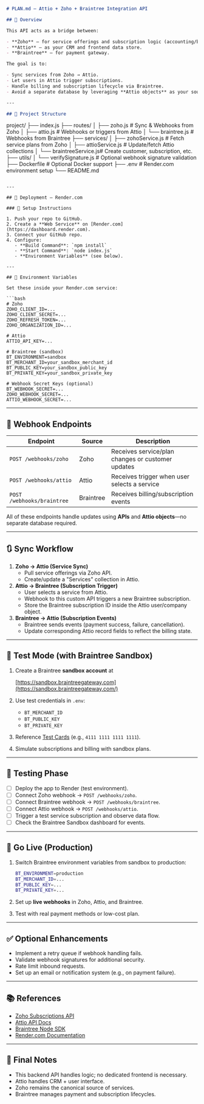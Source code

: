 ```markdown
# PLAN.md – Attio + Zoho + Braintree Integration API

## 📌 Overview

This API acts as a bridge between:

- **Zoho** – for service offerings and subscription logic (accounting/billing).
- **Attio** – as your CRM and frontend data store.
- **Braintree** – for payment gateway.

The goal is to:

- Sync services from Zoho → Attio.
- Let users in Attio trigger subscriptions.
- Handle billing and subscription lifecycle via Braintree.
- Avoid a separate database by leveraging **Attio objects** as your source of truth.

---

## 🧱 Project Structure
```

project/
├── index.js
├── routes/
│ ├── zoho.js # Sync & Webhooks from Zoho
│ ├── attio.js # Webhooks or triggers from Attio
│ └── braintree.js # Webhooks from Braintree
├── services/
│ ├── zohoService.js # Fetch service plans from Zoho
│ ├── attioService.js # Update/fetch Attio collections
│ └── braintreeService.js# Create customer, subscription, etc.
├── utils/
│ └── verifySignature.js # Optional webhook signature validation
├── Dockerfile # Optional Docker support
├── .env # Render.com environment setup
└── README.md

````

---

## 🚀 Deployment – Render.com

### 🔧 Setup Instructions

1. Push your repo to GitHub.
2. Create a **Web Service** on [Render.com](https://dashboard.render.com).
3. Connect your GitHub repo.
4. Configure:
   - **Build Command**: `npm install`
   - **Start Command**: `node index.js`
   - **Environment Variables** (see below).

---

## 🔐 Environment Variables

Set these inside your Render.com service:

```bash
# Zoho
ZOHO_CLIENT_ID=...
ZOHO_CLIENT_SECRET=...
ZOHO_REFRESH_TOKEN=...
ZOHO_ORGANIZATION_ID=...

# Attio
ATTIO_API_KEY=...

# Braintree (sandbox)
BT_ENVIRONMENT=sandbox
BT_MERCHANT_ID=your_sandbox_merchant_id
BT_PUBLIC_KEY=your_sandbox_public_key
BT_PRIVATE_KEY=your_sandbox_private_key

# Webhook Secret Keys (optional)
BT_WEBHOOK_SECRET=...
ZOHO_WEBHOOK_SECRET=...
ATTIO_WEBHOOK_SECRET=...

````

---

## 📡 Webhook Endpoints

| Endpoint                   | Source    | Description                                       |
| -------------------------- | --------- | ------------------------------------------------- |
| `POST /webhooks/zoho`      | Zoho      | Receives service/plan changes or customer updates |
| `POST /webhooks/attio`     | Attio     | Receives trigger when user selects a service      |
| `POST /webhooks/braintree` | Braintree | Receives billing/subscription events              |

All of these endpoints handle updates using **APIs** and **Attio objects**—no separate database required.

---

## 🔃 Sync Workflow

1. **Zoho → Attio (Service Sync)**
   - Pull service offerings via Zoho API.
   - Create/update a "Services" collection in Attio.
2. **Attio → Braintree (Subscription Trigger)**
   - User selects a service from Attio.
   - Webhook to this custom API triggers a new Braintree subscription.
   - Store the Braintree subscription ID inside the Attio user/company object.
3. **Braintree → Attio (Subscription Events)**
   - Braintree sends events (payment success, failure, cancellation).
   - Update corresponding Attio record fields to reflect the billing state.

---

## 🧪 Test Mode (with Braintree Sandbox)

1. Create a Braintree **sandbox account** at

   [https://sandbox.braintreegateway.com](https://sandbox.braintreegateway.com/)

2. Use test credentials in `.env`:
   - `BT_MERCHANT_ID`
   - `BT_PUBLIC_KEY`
   - `BT_PRIVATE_KEY`
3. Reference [Test Cards](https://developer.paypal.com/braintree/docs/reference/general/testing) (e.g., `4111 1111 1111 1111`).
4. Simulate subscriptions and billing with sandbox plans.

---

## 🧪 Testing Phase

- [ ] Deploy the app to Render (test environment).
- [ ] Connect Zoho webhook → `POST /webhooks/zoho`.
- [ ] Connect Braintree webhook → `POST /webhooks/braintree`.
- [ ] Connect Attio webhook → `POST /webhooks/attio`.
- [ ] Trigger a test service subscription and observe data flow.
- [ ] Check the Braintree Sandbox dashboard for events.

---

## 🚀 Go Live (Production)

1. Switch Braintree environment variables from sandbox to production:

   ```bash
   BT_ENVIRONMENT=production
   BT_MERCHANT_ID=...
   BT_PUBLIC_KEY=...
   BT_PRIVATE_KEY=...

   ```

2. Set up **live webhooks** in Zoho, Attio, and Braintree.
3. Test with real payment methods or low-cost plan.

---

## ✅ Optional Enhancements

- Implement a retry queue if webhook handling fails.
- Validate webhook signatures for additional security.
- Rate limit inbound requests.
- Set up an email or notification system (e.g., on payment failure).

---

## 📚 References

- [Zoho Subscriptions API](https://www.zoho.com/subscriptions/api/v1/)
- [Attio API Docs](https://developers.attio.com/)
- [Braintree Node SDK](https://github.com/braintree/braintree_node)
- [Render.com Documentation](https://render.com/docs)

---

## 🧠 Final Notes

- This backend API handles logic; no dedicated frontend is necessary.
- Attio handles CRM + user interface.
- Zoho remains the canonical source of services.
- Braintree manages payment and subscription lifecycles.
